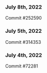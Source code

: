 ### July 8th, 2022

Commit #252590

### July 5th, 2022

Commit #314353


### July 4th, 2022

Commit #72281
